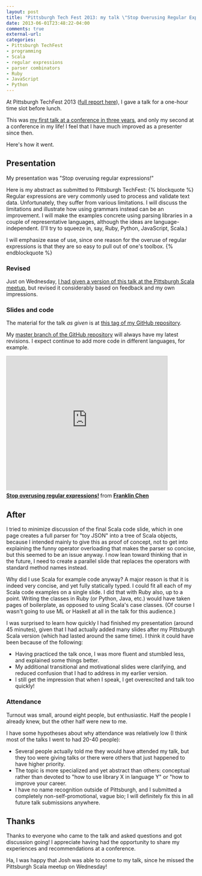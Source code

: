 ```yaml
---
layout: post
title: "Pittsburgh Tech Fest 2013: my talk \"Stop Overusing Regular Expressions!\""
date: 2013-06-01T23:48:22-04:00
comments: true
external-url: 
categories: 
- Pittsburgh TechFest
- programming
- Scala
- regular expressions
- parser combinators
- Ruby
- JavaScript
- Python
---
```

At Pittsburgh TechFest 2013 ([full report here](/blog/2013/06/01/report-on-the-second-pittsburgh-techfest-2013/)), I gave a talk for a one-hour time slot before lunch.

This was [my first talk at a conference in three years](/blog/2013/01/18/how-justice-clarence-thomas-uncovered-a-seven-year-old-bug-in-my-computer-program/), and only my second at a conference in my life! I feel that I have much improved as a presenter since then.

Here's how it went.

<!--more-->

## Presentation

My presentation was "Stop overusing regular expressions!"

Here is my abstract as submitted to Pittsburgh TechFest:
{% blockquote %}
Regular expressions are very commonly used to process and validate text data. Unfortunately, they suffer from various limitations. I will discuss the limitations and illustrate how using grammars instead can be an improvement. I will make the examples concrete using parsing libraries in a couple of representative languages, although the ideas are language-independent. (I'll try to squeeze in, say, Ruby, Python, JavaScript, Scala.)

I will emphasize ease of use, since one reason for the overuse of regular expressions is that they are so easy to pull out of one's toolbox.
{% endblockquote %}

### Revised

Just on Wednesday, [I had given a version of this talk at the Pittsburgh Scala meetup](/blog/2013/05/29/pittsburgh-scala-meetup-my-talk-stop-overusing-regular-expressions/), but revised it considerably based on feedback and my own impressions.

### Slides and code

The material for the talk *as given* is at [this tag of my GitHub repository](https://github.com/franklinchen/talk-on-overusing-regular-expressions/tree/pitt-tech-fest-talk).

My [master branch of the GitHub repository](https://github.com/franklinchen/talk-on-overusing-regular-expressions) will always have my latest revisions. I expect continue to add more code in different languages, for example.

<iframe src="http://www.slideshare.net/slideshow/embed_code/22302440" width="427" height="356" frameborder="0" marginwidth="0" marginheight="0" scrolling="no" style="border:1px solid #CCC;border-width:1px 1px 0;margin-bottom:5px" allowfullscreen webkitallowfullscreen mozallowfullscreen> </iframe> <div style="margin-bottom:5px"> <strong> <a href="http://www.slideshare.net/FranklinChen/handout-22302440" title="Stop overusing regular expressions!" target="_blank">Stop overusing regular expressions!</a> </strong> from <strong><a href="http://www.slideshare.net/FranklinChen" target="_blank">Franklin Chen</a></strong> </div>

## After

I tried to minimize discussion of the final Scala code slide, which in one page creates a full parser for "toy JSON" into a tree of Scala objects, because I intended mainly to give this as proof of concept, not to get into explaining the funny operator overloading that makes the parser so concise, but this seemed to be an issue anyway. I now lean toward thinking that in the future, I need to create a parallel slide that replaces the operators with standard method names instead.

Why did I use Scala for example code anyway? A major reason is that it is indeed very concise, and yet fully statically typed. I could fit all each of my Scala code examples on a single slide. I did that with Ruby also, up to a point. Writing the classes in Ruby (or Python, Java, etc.) would have taken pages of boilerplate, as opposed to using Scala's case classes. (Of course I wasn't going to use ML or Haskell at all in the talk for this audience.)

I was surprised to learn how quickly I had finished my presentation (around 45 minutes), given that I had actually added many slides after my Pittsburgh Scala version (which had lasted around the same time). I think it could have been because of the following:

- Having practiced the talk once, I was more fluent and stumbled less, and explained some things better.
- My additional transitional and motivational slides were clarifying, and reduced confusion that I had to address in my earlier version.
- I still get the impression that when I speak, I get overexcited and talk too quickly!

### Attendance

Turnout was small, around eight people, but enthusiastic. Half the people I already knew, but the other half were new to me.

I have some hypotheses about why attendance was relatively low (I think most of the talks I went to had 20-40 people):

- Several people actually told me they would have attended my talk, but they too were giving talks or there were others that just happened to have higher priority.
- The topic is more specialized and yet abstract than others: conceptual rather than devoted to "how to use library X in language Y" or "how to improve your career.
- I have no name recognition outside of Pittsburgh, and I submitted a completely non-self-promotional, vague bio; I will definitely fix this in all future talk submissions anywhere.

## Thanks

Thanks to everyone who came to the talk and asked questions and got discussion going! I appreciate having had the opportunity to share my experiences and recommendations at a conference.

Ha, I was happy that Josh was able to come to my talk, since he missed the Pittsburgh Scala meetup on Wednesday!
